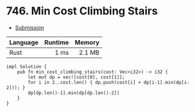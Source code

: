 # 746. Min Cost Climbing Stairs
- [Submission](https://leetcode.com/submissions/detail/1225161833/)

| Language | Runtime | Memory |
| :-       |       -:|      -:|
| Rust | 1 ms | 2.1 MB |
```
impl Solution {
    pub fn min_cost_climbing_stairs(cost: Vec<i32>) -> i32 {
        let mut dp = vec![cost[0], cost[1]];
        for i in 2..cost.len() { dp.push(cost[i] + dp[i-1].min(dp[i-2])); }
        dp[dp.len()-1].min(dp[dp.len()-2])
    }
}
```
